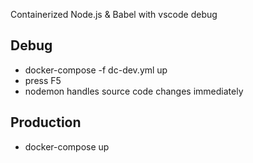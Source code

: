 Containerized Node.js &amp; Babel with vscode debug

## Debug
* docker-compose -f dc-dev.yml up
* press F5
* nodemon handles source code changes immediately 
## Production
* docker-compose up
